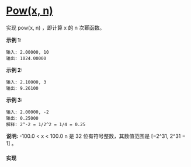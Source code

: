 # [Pow(x, n)](https://leetcode-cn.com/problems/powx-n/description/)

实现 pow(x, n) ，即计算 x 的 n 次幂函数。

**示例 1:**

```
输入: 2.00000, 10
输出: 1024.00000

```

**示例 2:**

```
输入: 2.10000, 3
输出: 9.26100

```

**示例 3:**

```
输入: 2.00000, -2
输出: 0.25000
解释: 2^-2 = 1/2^2 = 1/4 = 0.25
```

**说明:**
-100.0 < x < 100.0
n 是 32 位有符号整数，其数值范围是 [−2^31, 2^31 − 1] 。

#### 实现
